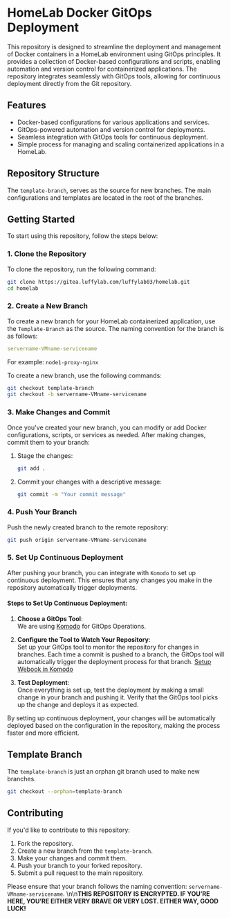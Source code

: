 # HomeLab Docker GitOps Deployment

This repository is designed to streamline the deployment and management of Docker containers in a HomeLab environment using GitOps principles. It provides a collection of Docker-based configurations and scripts, enabling automation and version control for containerized applications. The repository integrates seamlessly with GitOps tools, allowing for continuous deployment directly from the Git repository.

## Features

- Docker-based configurations for various applications and services.
- GitOps-powered automation and version control for deployments.
- Seamless integration with GitOps tools for continuous deployment.
- Simple process for managing and scaling containerized applications in a HomeLab.

## Repository Structure

The `template-branch`, serves as the source for new branches. The main configurations and templates are located in the root of the branches.

## Getting Started

To start using this repository, follow the steps below:

### 1. Clone the Repository

To clone the repository, run the following command:

```bash
git clone https://gitea.luffylab.com/luffylab03/homelab.git
cd homelab
```
### 2. Create a New Branch

To create a new branch for your HomeLab containerized application, use the `Template-Branch` as the source. The naming convention for the branch is as follows:

```yaml
servername-VMname-servicename
```

For example: `node1-proxy-nginx`


To create a new branch, use the following commands:

```bash
git checkout template-branch
git checkout -b servername-VMname-servicename
```

### 3. Make Changes and Commit

Once you've created your new branch, you can modify or add Docker configurations, scripts, or services as needed. After making changes, commit them to your branch:

1. Stage the changes:

    ```bash
    git add .
    ```

2. Commit your changes with a descriptive message:

    ```bash
    git commit -m "Your commit message"
    ```

### 4. Push Your Branch

Push the newly created branch to the remote repository:

```bash
git push origin servername-VMname-servicename
```

### 5. Set Up Continuous Deployment

After pushing your branch, you can integrate with `Komodo` to set up continuous deployment. This ensures that any changes you make in the repository automatically trigger deployments.

#### Steps to Set Up Continuous Deployment:

1. **Choose a GitOps Tool**:  
   We are using [Komodo](https://komo.do/docs/intro) for GitOps Operations.

2. **Configure the Tool to Watch Your Repository**:  
   Set up your GitOps tool to monitor the repository for changes in branches. Each time a commit is pushed to a branch, the GitOps tool will automatically trigger the deployment process for that branch.
   [Setup Webook in Komodo](https://komo.do/docs/webhooks)

3. **Test Deployment**:  
   Once everything is set up, test the deployment by making a small change in your branch and pushing it. Verify that the GitOps tool picks up the change and deploys it as expected.

By setting up continuous deployment, your changes will be automatically deployed based on the configuration in the repository, making the process faster and more efficient.

## Template Branch

The `template-branch` is just an orphan git branch used to make new branches.

```bash
git checkout --orphan=template-branch
```

## Contributing

If you'd like to contribute to this repository:

1. Fork the repository.
2. Create a new branch from the `template-branch`.
3. Make your changes and commit them.
4. Push your branch to your forked repository.
5. Submit a pull request to the main repository.

Please ensure that your branch follows the naming convention: `servername-VMname-servicename`.
\n\n**THIS REPOSITORY IS ENCRYPTED. IF YOU’RE HERE, YOU’RE EITHER VERY BRAVE OR VERY LOST. EITHER WAY, GOOD LUCK!**
